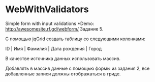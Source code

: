 # WebWithValidators
Simple form with input validations
*Demo: http://awesomesite.rf.gd/webform/
Задание 5.

С помощью jqGrid создать таблицу со следующими колонками:

ID | Имя | Фамилия | Дата рождения | Город 

В качестве источника данных использовать массив.

Добавлять в массив данные с помощью формы из задания 2, все добавленные записи должны отображаться в гриде.
